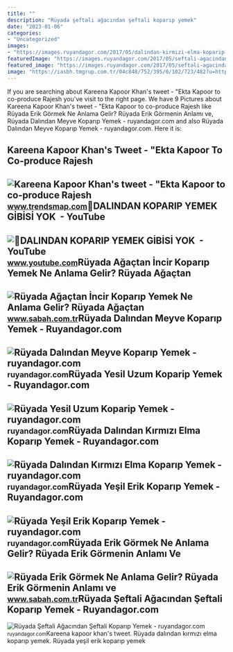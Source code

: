 ```yaml
---
title: ""
description: "Rüyada şeftali ağacından şeftali koparıp yemek"
date: "2023-01-06"
categories:
- "Uncategorized"
images:
- "https://images.ruyandagor.com/2017/05/dalindan-kirmizi-elma-koparip-yemek-1253.jpg"
featuredImage: "https://images.ruyandagor.com/2017/05/seftali-agacindan-seftali-koparip-yemek-1939.jpg"
featured_image: "https://images.ruyandagor.com/2017/05/seftali-agacindan-seftali-koparip-yemek-1939.jpg"
image: "https://iasbh.tmgrup.com.tr/04c848/752/395/0/102/723/482?u=https://isbh.tmgrup.com.tr/sbh/2022/04/25/ruyada-erik-gormek-ne-anlama-gelir-ruyada-siyah-kirmizi-ve-yesil-erik-agaci-gormek-koparip-yemek-anlami-1650898103234.jpg"
---
```


If you are searching about Kareena Kapoor Khan's tweet - "Ekta Kapoor to co-produce Rajesh you've visit to the right page. We have 9 Pictures about Kareena Kapoor Khan's tweet - "Ekta Kapoor to co-produce Rajesh like Rüyada Erik Görmek Ne Anlama Gelir? Rüyada Erik Görmenin Anlamı ve, Rüyada Dalından Meyve Koparıp Yemek - ruyandagor.com and also Rüyada Dalından Meyve Koparıp Yemek - ruyandagor.com. Here it is:

Kareena Kapoor Khan's Tweet - "Ekta Kapoor To Co-produce Rajesh
---------------------------------------------------------------

 ![Kareena Kapoor Khan's tweet - "Ekta Kapoor to co-produce Rajesh](https://pbs.twimg.com/media/Fcyada8X0AANSFu.jpg) <small>www.trendsmap.com</small>📣DALINDAN KOPARIP YEMEK GİBİSİ YOK ️ - YouTube
----------------------------------------------

 ![📣DALINDAN KOPARIP YEMEK GİBİSİ YOK ️ - YouTube](https://i.ytimg.com/vi/XaJCfmbT5Hs/hq2.jpg?sqp=-oaymwEoCOADEOgC8quKqQMcGADwAQH4Ac4FgAKACooCDAgAEAEYWCBlKEIwDw==&rs=AOn4CLCsDJGaLol7BCMHYnF6_mecI60rIA) <small>www.youtube.com</small>Rüyada Ağaçtan İncir Koparıp Yemek Ne Anlama Gelir? Rüyada Ağaçtan
------------------------------------------------------------------

 ![Rüyada Ağaçtan İncir Koparıp Yemek Ne Anlama Gelir? Rüyada Ağaçtan](https://iasbh.tmgrup.com.tr/7e1e1a/650/344/0/0/752/395?u=https://isbh.tmgrup.com.tr/sbh/2022/09/04/ruyada-agactan-incir-koparip-yemek-ne-anlama-gelir-ruyada-agactan-incir-koparip-yemenin-anlami-1662271214524.jpg) <small>www.sabah.com.tr</small>Rüyada Dalından Meyve Koparıp Yemek - Ruyandagor.com
----------------------------------------------------

 ![Rüyada Dalından Meyve Koparıp Yemek - ruyandagor.com](https://images.ruyandagor.com/2017/05/dalindan-meyve-koparip-yemek-1114.jpg) <small>ruyandagor.com</small>Rüyada Yesil Uzum Koparip Yemek - Ruyandagor.com
------------------------------------------------

 ![Rüyada Yesil Uzum Koparip Yemek - ruyandagor.com](https://images.ruyandagor.com/2017/05/yesil-uzum-koparip-yemek-1619.jpg) <small>ruyandagor.com</small>Rüyada Dalından Kırmızı Elma Koparıp Yemek - Ruyandagor.com
-----------------------------------------------------------

 ![Rüyada Dalından Kırmızı Elma Koparıp Yemek - ruyandagor.com](https://images.ruyandagor.com/2017/05/dalindan-kirmizi-elma-koparip-yemek-1253.jpg) <small>ruyandagor.com</small>Rüyada Yeşil Erik Koparıp Yemek - Ruyandagor.com
------------------------------------------------

 ![Rüyada Yeşil Erik Koparıp Yemek - ruyandagor.com](https://images.ruyandagor.com/2017/05/yesil-erik-koparip-yemek-1341.jpg) <small>ruyandagor.com</small>Rüyada Erik Görmek Ne Anlama Gelir? Rüyada Erik Görmenin Anlamı Ve
------------------------------------------------------------------

 ![Rüyada Erik Görmek Ne Anlama Gelir? Rüyada Erik Görmenin Anlamı ve](https://iasbh.tmgrup.com.tr/04c848/752/395/0/102/723/482?u=https://isbh.tmgrup.com.tr/sbh/2022/04/25/ruyada-erik-gormek-ne-anlama-gelir-ruyada-siyah-kirmizi-ve-yesil-erik-agaci-gormek-koparip-yemek-anlami-1650898103234.jpg) <small>www.sabah.com.tr</small>Rüyada Şeftali Ağacından Şeftali Koparıp Yemek - Ruyandagor.com
---------------------------------------------------------------

 ![Rüyada Şeftali Ağacından Şeftali Koparıp Yemek - ruyandagor.com](https://images.ruyandagor.com/2017/05/seftali-agacindan-seftali-koparip-yemek-1939.jpg) <small>ruyandagor.com</small>Kareena kapoor khan's tweet. Rüyada dalından kırmızı elma koparıp yemek. Rüyada yeşil erik koparıp yemek
